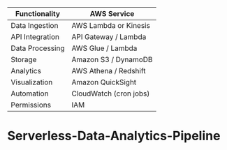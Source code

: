 | Functionality   | AWS Service            |
| --------------- | ---------------------- |
| Data Ingestion  | AWS Lambda or Kinesis  |
| API Integration | API Gateway / Lambda   |
| Data Processing | AWS Glue / Lambda      |
| Storage         | Amazon S3 / DynamoDB   |
| Analytics       | AWS Athena / Redshift  |
| Visualization   | Amazon QuickSight      |
| Automation      | CloudWatch (cron jobs) |
| Permissions     | IAM                    |
# Serverless-Data-Analytics-Pipeline
